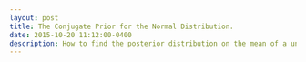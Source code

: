 ```yaml
---
layout: post
title: The Conjugate Prior for the Normal Distribution. 
date: 2015-10-20 11:12:00-0400
description: How to find the posterior distribution on the mean of a univariate Gaussian with fixed variance $\sigma^2$
---
```




